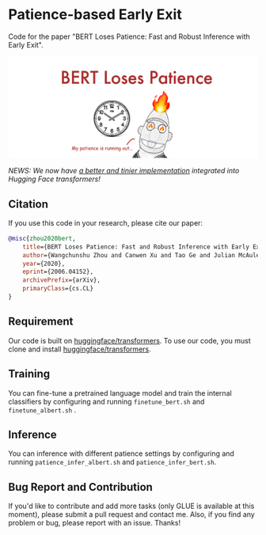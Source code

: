 # Patience-based Early Exit

Code for the paper "BERT Loses Patience: Fast and Robust Inference with Early Exit".

![PABEE](https://github.com/JetRunner/PABEE/raw/master/bert-loses-patience.png)

*NEWS: We now have [a better and tinier implementation](https://github.com/huggingface/transformers/tree/master/examples/bert-loses-patience) integrated into Hugging Face transformers!*

## Citation
If you use this code in your research, please cite our paper:
```bibtex
@misc{zhou2020bert,
    title={BERT Loses Patience: Fast and Robust Inference with Early Exit},
    author={Wangchunshu Zhou and Canwen Xu and Tao Ge and Julian McAuley and Ke Xu and Furu Wei},
    year={2020},
    eprint={2006.04152},
    archivePrefix={arXiv},
    primaryClass={cs.CL}
}
```

## Requirement
Our code is built on [huggingface/transformers](https://github.com/huggingface/transformers). To use our code, you must clone and install [huggingface/transformers](https://github.com/huggingface/transformers).

## Training

You can fine-tune a pretrained language model and train the internal classifiers by configuring and running `finetune_bert.sh` and `finetune_albert.sh` .

## Inference

You can inference with different patience settings by configuring and running `patience_infer_albert.sh` and `patience_infer_bert.sh`.

## Bug Report and Contribution
If you'd like to contribute and add more tasks (only GLUE is available at this moment), please submit a pull request and contact me. Also, if you find any problem or bug, please report with an issue. Thanks!
